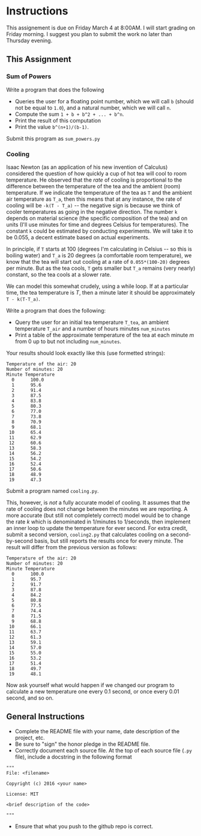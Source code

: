 # Instructions

This assignement is due on Friday March 4 at 8:00AM. I will start grading on Friday morning. I suggest you plan to submit the work no later than Thursday evening.

## This Assignment

### Sum of Powers

Write a program that does the following

* Queries the user for a floating point number, which we will call `b` (should not be equal to `1.0`),
 and a natural number, which we will call `n`.
* Compute the sum `1 + b + b^2 + ... + b^n`.
* Print the result of this computation
* Print the value `b^(n+1)/(b-1)`.

Submit this program as `sum_powers.py`

### Cooling

Isaac Newton (as an application of his new invention of Calculus) considered the question of how quickly a cup of hot tea will cool to room temperature. He observed that the _rate_ of cooling is proportional to the difference between the temperature of the tea and the ambient (room) temperature. If we indicate the temperature of the tea as `T` and the ambient air temperature as `T_a`, then this means that at any instance, the rate of cooling will be `-k(T - T_a)` -- the negative sign is because we think of cooler temperatures as going in the negative direction.
The number `k` depends on material science (the specific composition of the tea) and on units (I'll use minutes for time and degrees Celsius for temperatures). The constant `k` could be estimated by conducting experiments. We will take it to be 0.055, a decent estimate based on actual experiments.

In principle, if `T` starts at 100 (degrees I'm calculating in Celsius -- so this is boiling water) and `T_a` is 20 degrees (a comfortable room temperature), we know that the tea will start out cooling at a rate of `0.055*(100-20)` degrees per minute. But as the tea cools, `T` gets smaller but `T_a` remains (very nearly) constant, so the tea cools at a slower rate.

We can model this somewhat crudely, using a while loop. If at a particular time, the tea temperature is $T$, then a minute later it should be approximately `T - k(T-T_a)`.

Write a program that does the following:

* Query the user for an initial tea temperature `T_tea`, an ambient temperature `T_air` and a number of hours minutes `num_minutes`
* Print a table of the approximate temperature of the tea at each minute $m$ from 0 up to but not including `num_minutes`.

Your results should look exactly like this (use formetted strings):

```
Temperature of the air: 20
Number of minutes: 20
Minute Temperature
  0      100.0
  1      95.6
  2      91.4
  3      87.5
  4      83.8
  5      80.3
  6      77.0
  7      73.8
  8      70.9
  9      68.1
 10      65.4
 11      62.9
 12      60.6
 13      58.3
 14      56.2
 15      54.2
 16      52.4
 17      50.6
 18      48.9
 19      47.3
```

Submit a program named `cooling.py`.

This, however, is _not_ a fully accurate model of cooling. It assumes that the rate of cooling does not change between the minutes we are reporting. A more accurate (but still not completely correct) model would be to change the rate $k$ which is denominated in 1/minutes to 1/seconds, then implement an inner loop to update the temperature for ever second. For extra credit, submit a second version, `cooling2.py` that calculates cooling on a second-by-second basis, but still reports the results once for every minute. The result will differ from the previous version as follows:

```
Temperature of the air: 20
Number of minutes: 20
Minute Temperature
  0      100.0
  1      95.7
  2      91.7
  3      87.8
  4      84.2
  5      80.8
  6      77.5
  7      74.4
  8      71.5
  9      68.8
 10      66.1
 11      63.7
 12      61.3
 13      59.1
 14      57.0
 15      55.0
 16      53.2
 17      51.4
 18      49.7
 19      48.1
```
Now ask yourself what would happen if we changed our program to calculate a new temperature one every 0.1 second, or once every 0.01 second, and so on.

## General Instructions

* Complete the README file with your name, date description of the project, etc.
* Be sure to "sign" the honor pledge in the README file.
* Correctly document each source file.
    At the top of each source file (```.py``` file), include a docstring in the following format

```
"""
File: <filename>

Copyright (c) 2016 <your name>

License: MIT

<brief description of the code>

"""    
```

* Ensure that what you push to the github repo is correct.
